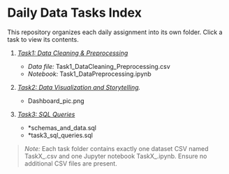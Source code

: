 # Daily Data Tasks Index

This repository organizes each daily assignment into its own folder. Click a task to view its contents.

1. *[Task1: Data Cleaning & Preprocessing](Task1_DataCleaning_Preprocessing/)*
   - *Data file:* Task1_DataCleaning_Preprocessing.csv
   - *Notebook:* Task1_DataPreprocessing.ipynb

2. *[Task2: Data Visualization and Storytelling](Task2_Data_Visualization_and_Storytelling/).*
   - Dashboard_pic.png

3. *[Task3: SQL Queries](Task3_SQL_Queries/)*
   - *schemas_and_data.sql
   - *task3_sql_queries.sql

> *Note:* Each task folder contains exactly one dataset CSV named TaskX_<ShortTitle>.csv and one Jupyter notebook TaskX_<ShortTitle>.ipynb. Ensure no additional CSV files are present.

